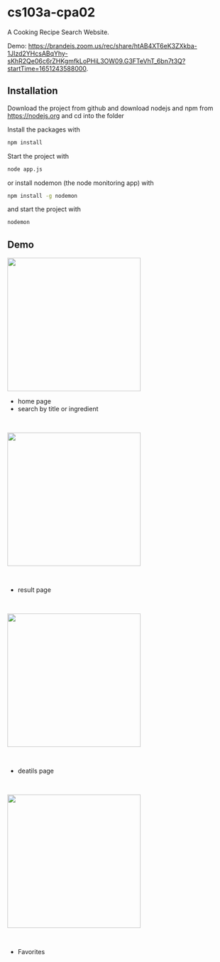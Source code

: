 # cs103a-cpa02

A Cooking Recipe Search Website.

Demo: https://brandeis.zoom.us/rec/share/htAB4XT6eK3ZXkba-1JIzd2YHcsABqYhy-sKhR2Qe06c6rZHKgmfkLoPHiL3OW09.G3FTeVhT_6bn7t3Q?startTime=1651243588000.

## Installation

Download the project from github and download nodejs and npm from https://nodejs.org
and cd into the folder

Install the packages with
``` bash
npm install
```
Start the project with
``` bash
node app.js
```
or install nodemon (the node monitoring app) with
``` bash
npm install -g nodemon
```
and start the project with
``` bash
nodemon
```

## Demo

<kbd><img src="https://github.com/Alicia-Sheng/cs103a-cpa02/public/screeshot/s1.png" width=300></kbd>

  * home page
  * search by title or ingredient

<br />

<kbd><img src="https://github.com/Alicia-Sheng/cs103a-cpa02/public/screeshot/s2.png" width=300></kbd>

<br />

  * result page

<br />

<kbd><img src="https://github.com/Alicia-Sheng/cs103a-cpa02/public/screeshot/s3.png" width=300></kbd>

<br />

  * deatils page

<br />

<kbd><img src="https://github.com/Alicia-Sheng/cs103a-cpa02/public/screeshot/s4.png" width=300></kbd>

<br />

  * Favorites

<br />
